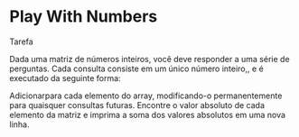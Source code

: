 # Play With Numbers

Tarefa

Dada uma matriz de números inteiros, você deve responder a uma série de perguntas. Cada consulta consiste em um único número inteiro,, e é executado da seguinte forma:

Adicionarpara cada elemento do array, modificando-o permanentemente para quaisquer consultas futuras.
Encontre o valor absoluto de cada elemento da matriz e imprima a soma dos valores absolutos em uma nova linha.
